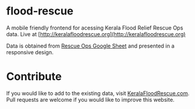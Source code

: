 # flood-rescue
A mobile friendly frontend for acessing Kerala Flood Relief  Rescue Ops data. Live at [http://keralafloodrescue.org](http://keralafloodrescue.org)

Data is obtained from [Rescue Ops Google Sheet](https://docs.google.com/spreadsheets/d/1DtMZWjONp6Nh3hUmGXpq3r83OkTV_kKokYdDnTu6vWc/edit#gid=0) and presented in a responsive design.

# Contribute
If you would like to add to the existing data, visit [KeralaFloodRescue.com](http://keralafloodrescue.com/).
Pull requests are welcome if you would like to improve this website.